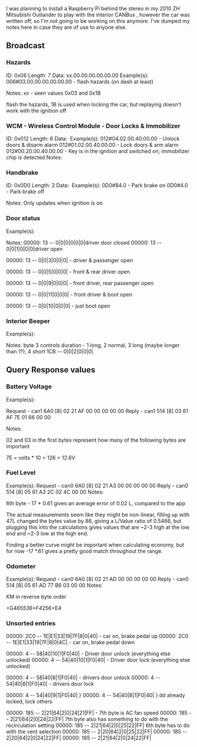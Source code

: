 I was planning to install a Raspberry Pi behind the stereo in my 2010 ZH Mitsubishi Outlander to play with the interior CANBus , however the car was written off, so I'm not going to be working on this anymore. I've dumped my notes here in case they are of use to anyone else.


## Broadcast

### Hazards

ID: 0x06
Length: 7
Data: xx.00.00.00.00.00.00
Example(s):
    006#03.00.00.00.00.00.00 - flash hazards (on dash at least)

Notes:
xx - seen values 0x03 and 0x1B

 flash the hazards, 1B is used when locking the car,  but replaying doesn't work with the ignition off

### WCM - Wireless Control Module - Door Locks & Immobilizer

ID: 0x012
Length: 6
Data: 
Example(s):
    012#04.02.00.40.00.00 - Unlock doors & disarm alarm
    012#01.02.00.40.00.00 - Lock doors & arm alarm
    012#00.20.00.40.00.00 - Key is in the ignition and switched on, immobilizer chip is detected
Notes: 


### Handbrake

ID: 0x0D0
Length: 2
Data: 
Example(s):
    0D0#84.0 - Park brake on
    0D0#4.0 - Park brake off

Notes:
Only updates when ignition is on



### Door status

Example(s):

Notes:
00000: 13 -- 0|0|0|0|0|0|driver door closed
00000: 13 -- 0|0|1|0|0|0|driver open

00000: 13 -- 0|0|3|0|0|0| - driver & passenger open

00000: 13 -- 0|0|5|0|0|0| - front & rear driver open

00000: 13 -- 0|0|9|0|0|0| - front driver, rear passenger open


00000: 13 -- 0|0|11|0|0|0| - front driver & boot open

00000: 13 -- 0|0|10|0|0|0| - just boot open

### Interior Beeper

Example(s):

Notes:
byte 3 controls duration - 1 long, 2 normal, 3 long (maybe longer than 1?), 4 short
1CB -- 0|0|2|0|0|0|



## Query Response values


### Battery Voltage

Example(s):

Request - can1  6A0   [8]  02 21 AF 00 00 00 00 00
Reply - can1  514   [8]  03 61 AF 7E 01 66 00 00

Notes:

02 and 03 in the first bytes represent how many of the following bytes are important

7E = volts * 10 = 126 = 12.6V
 
 

### Fuel Level

Example(s):
Request - can0  6A0   [8]  02 21 A3 00 00 00 00 00
Reply -  can0  514   [8]  05 61 A3 2C 02 4C 00 00
Notes: 

6th byte - 17 * 0.61 gives an average error of 0.02 L, compared to the app

The actual measurements seem like they might be non-linear, filling up with 47L changed the bytes value by 86, giving a L/Value ratio of 0.5466, but plugging this into the calculations gives values that are ~2-3 high at the low end and ~2-3 low at the high end. 

Finding a better curve might be important when calculating economy, but for now -17 *.61 gives a pretty good match throughout the range.



### Odometer

Example(s):
Request -  can0  6A0   [8]  02 21 AD 00 00 00 00 00
Reply - can0  514   [8]  05 61 AD 77 B6 03 00 00
Notes:

KM in reverse byte order

=G4*65536+F4*256+E4



### Unsorted entries

00000: 2C0 -- 1E|E1|33|19|7F|8|0|40| - car on, brake pedal up
00000: 2C0 -- 1E|E1|33|19|7F|8|0|4C| - car on, brake pedal down
 
00000: 4 -- 58|40|10|1|F0|40| - Driver door unlock (everything else unlocked)
00000: 4 -- 54|40|10|1|F0|40| - Driver door lock (everything else unlocked)

00000: 4 -- 58|40|8|1|F0|40| - drivers door unlock
00000: 4 -- 54|40|8|1|F0|40| - drivers door lock

00000: 4 -- 54|40|9|1|F0|40| }
00000: 4 -- 54|40|8|1|F0|40| } dd already locked, lock others 

00000: 185 -- 2|21|64|2|0|24|21|FF| - 7th byte is AC fan speed
00000: 185 -- 2|21|64|2|0|24|22|FF|   7th byte also has something to do with the recirculation setting
00000: 185 -- 2|21|64|2|0|25|22|FF|   6th byte has to do with the vent selection
00000: 185 -- 2|20|64|2|0|25|22|FF|
00000: 185 -- 2|20|64|2|0|24|22|FF|
00000: 185 -- 2|21|64|2|0|24|22|FF|

